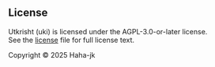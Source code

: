 ## License

Utkrisht (uki) is licensed under the AGPL-3.0-or-later license.  
See the [license](./license.txt) file for full license text. 

Copyright © 2025 Haha-jk